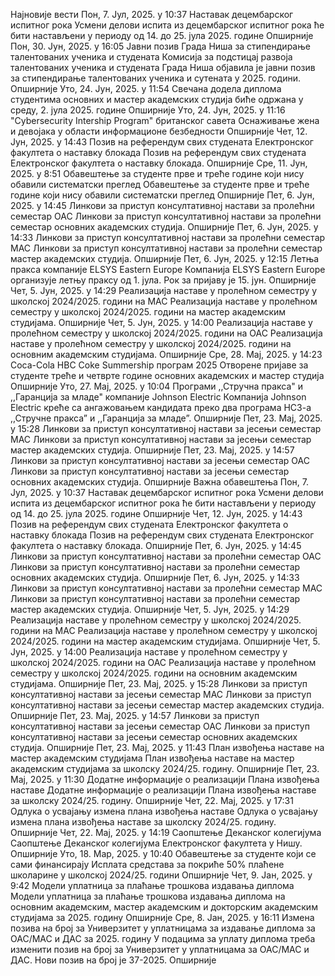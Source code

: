 Најновије вести
Пон, 7. Јул, 2025. у 10:37
Наставак децембарског испитног рока
Усмени делови испита из децембарског испитног рока ће бити настављени у периоду од 14. до 25. јула 2025. године
Опширније
Пон, 30. Јун, 2025. у 16:05
Јавни позив Града Ниша за стипендирање талентованих ученика и студената
Комисија за подстицај развоја талентованих ученика и студената Града Ниша објавила је јавни позив за стипендирање талентованих ученика и сутената у 2025. години.
Опширније
Уто, 24. Јун, 2025. у 11:54
Свечана додела диплома студентима основних и мастер академских студија
биће одржана у среду, 2. јула 2025. године
Опширније
Уто, 24. Јун, 2025. у 11:16
"Cybersecurity Intership Program" британског савета
Оснаживање жена и девојака у области информационе безбедности
Опширније
Чет, 12. Јун, 2025. у 14:43
Позив на референдум свих студената Електронског факултета о наставку блокада
Позив на референдум свих студената Електронског факултета о наставку блокада.
Опширније
Сре, 11. Јун, 2025. у 8:51
Обавештење за студенте прве и треће године који нису обавили систематски преглед
Обавештење за студенте прве и треће године који нису обавили систематски преглед
Опширније
Пет, 6. Јун, 2025. у 14:45
Линкови за приступ консултативној настави за пролећни семестар ОАС
Линкови за приступ консултативној настави за пролећни семестар основних академских студија.
Опширније
Пет, 6. Јун, 2025. у 14:33
Линкови за приступ консултативној настави за пролећни семестар МАС
Линкови за приступ консултативној настави за пролећни семестар мастер академских студија.
Опширније
Пет, 6. Јун, 2025. у 12:15
Летња пракса компаније ELSYS Eastern Europe
Компанија ELSYS Eastern Europe организује летњу праксу од 1. јула. Рок за пријаву је 15. јун.
Опширније
Чет, 5. Јун, 2025. у 14:29
Реализација наставе у пролећном семестру у школској 2024/2025. години на МАС
Реализација наставе у пролећном семестру у школској 2024/2025. години на мастер академским студијама.
Опширније
Чет, 5. Јун, 2025. у 14:00
Реализација наставе у пролећном семестру у школској 2024/2025. години на ОАС
Реализација наставе у пролећном семестру у школској 2024/2025. години на основним академским студијама.
Опширније
Сре, 28. Мај, 2025. у 14:23
Coca-Cola HBC Coke Summership програм 2025
Отворене пријаве за студенте треће и четврте године основних академских и мастер студија
Опширније
Уто, 27. Мај, 2025. у 10:04
Програми ,,Стручна пракса" и ,,Гаранција за младе" компаније Johnson Electric
Компанија Johnson Electric креће са ангажовањем кандидата преко два програма НСЗ-а ,,Стручне пракса” и ,,Гаранција за младе”.
Опширније
Пет, 23. Мај, 2025. у 15:28
Линкови за приступ консултативној настави за јесењи семестар МАС
Линкови за приступ консултативној настави за јесењи семестар мастер академских студија.
Опширније
Пет, 23. Мај, 2025. у 14:57
Линкови за приступ консултативној настави за јесењи семестар ОАС
Линкови за приступ консултативној настави за јесењи семестар основних академских студија.
Опширније
Важна обавештења
Пон, 7. Јул, 2025. у 10:37
Наставак децембарског испитног рока
Усмени делови испита из децембарског испитног рока ће бити настављени у периоду од 14. до 25. јула 2025. године
Опширније
Чет, 12. Јун, 2025. у 14:43
Позив на референдум свих студената Електронског факултета о наставку блокада
Позив на референдум свих студената Електронског факултета о наставку блокада.
Опширније
Пет, 6. Јун, 2025. у 14:45
Линкови за приступ консултативној настави за пролећни семестар ОАС
Линкови за приступ консултативној настави за пролећни семестар основних академских студија.
Опширније
Пет, 6. Јун, 2025. у 14:33
Линкови за приступ консултативној настави за пролећни семестар МАС
Линкови за приступ консултативној настави за пролећни семестар мастер академских студија.
Опширније
Чет, 5. Јун, 2025. у 14:29
Реализација наставе у пролећном семестру у школској 2024/2025. години на МАС
Реализација наставе у пролећном семестру у школској 2024/2025. години на мастер академским студијама.
Опширније
Чет, 5. Јун, 2025. у 14:00
Реализација наставе у пролећном семестру у школској 2024/2025. години на ОАС
Реализација наставе у пролећном семестру у школској 2024/2025. години на основним академским студијама.
Опширније
Пет, 23. Мај, 2025. у 15:28
Линкови за приступ консултативној настави за јесењи семестар МАС
Линкови за приступ консултативној настави за јесењи семестар мастер академских студија.
Опширније
Пет, 23. Мај, 2025. у 14:57
Линкови за приступ консултативној настави за јесењи семестар ОАС
Линкови за приступ консултативној настави за јесењи семестар основних академских студија.
Опширније
Пет, 23. Мај, 2025. у 11:43
План извођења наставе на мастер академским студијама
План извођења наставе на мастер академским студијама за школску 2024/25. годину.
Опширније
Пет, 23. Мај, 2025. у 11:30
Додатне информације о реализацији Плана извођења наставе
Додатне информације о реализацији Плана извођења наставе за школску 2024/25. годину.
Опширније
Чет, 22. Мај, 2025. у 17:31
Одлука о усвајању измена плана извођења наставе
Одлука о усвајању измена плана извођења наставе за школску 2024/25. годину.
Опширније
Чет, 22. Мај, 2025. у 14:19
Саопштење Деканског колегијума
Саопштење Деканског колегијума Електронског факултета у Нишу.
Опширније
Уто, 18. Мар, 2025. у 10:40
Обавештење за студенте који се сами финансирају
Исплата средстава за покриће 50% плаћене школарине у школској 2024/25. години
Опширније
Чет, 9. Јан, 2025. у 9:42
Mодели уплатница за плаћање трошкова издавања диплома
Mодели уплатница за плаћање трошкова издавања диплома на основним академским, мастер академским и докторским академским студијама за 2025. годину
Опширније
Сре, 8. Јан, 2025. у 16:11
Измена позива на број за Универзитет у уплатницама за издавање диплома за ОАС/МАС и ДАС за 2025. годину
У подацима за уплату диплома треба изменити позив на број за Универзитет у уплатницама за ОАС/МАС и ДАС. Нови позив на број је 37-2025.
Опширније